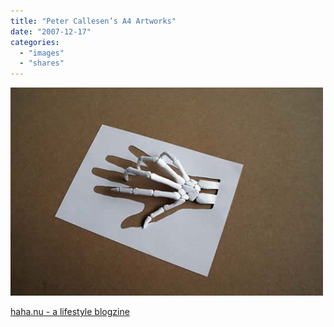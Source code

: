 ```yaml
---
title: "Peter Callesen’s A4 Artworks"
date: "2007-12-17"
categories: 
  - "images"
  - "shares"
---
```


![](images/4wnP83SaF32ym9b5xTunNw15_500.jpg)

[haha.nu - a lifestyle blogzine](http://haha.nu/creative/peter-callesens-a4-artworks/)
